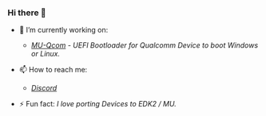 ### Hi there 👋

- 🔭 I’m currently working on: 
   - *[MU-Qcom](https://github.com/Robotix22/MU-Qcom) - UEFI Bootloader for Qualcomm Device to boot Windows or Linux.*

- 📫 How to reach me: 
   - *[Discord](https://discord.gg/Dx2QgMx7Sv)*

- ⚡ Fun fact: *I love porting Devices to EDK2 / MU.*
